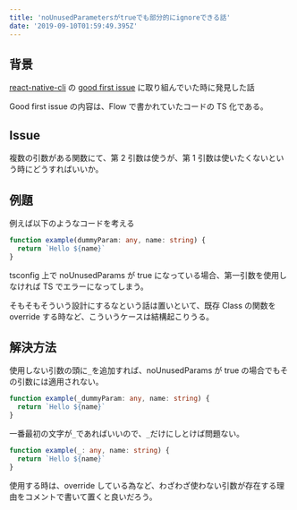 ```yaml
---
title: 'noUnusedParametersがtrueでも部分的にignoreできる話'
date: '2019-09-10T01:59:49.395Z'
---
```


## 背景

[react-native-cli](https://github.com/react-native-community/cli/pull/687) の [good first issue](https://github.com/react-native-community/cli/pull/687) に取り組んでいた時に発見した話

Good first issue の内容は、Flow で書かれていたコードの TS 化である。

## Issue

複数の引数がある関数にて、第 2 引数は使うが、第 1 引数は使いたくないという時にどうすればいいか。

## 例題

例えば以下のようなコードを考える

```ts
function example(dummyParam: any, name: string) {
  return `Hello ${name}`
}
```

tsconfig 上で noUnusedParams が true になっている場合、第一引数を使用しなければ TS でエラーになってしまう。

そもそもそういう設計にするなという話は置いといて、既存 Class の関数を override する時など、こういうケースは結構起こりうる。

## 解決方法

使用しない引数の頭に`_`を追加すれば、noUnusedParams が true の場合でもその引数には適用されない。

```ts
function example(_dummyParam: any, name: string) {
  return `Hello ${name}`
}
```

一番最初の文字が`_`であればいいので、`_`だけにしとけば問題ない。

```ts
function example(_: any, name: string) {
  return `Hello ${name}`
}
```

使用する時は、override している為など、わざわざ使わない引数が存在する理由をコメントで書いて置くと良いだろう。
